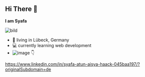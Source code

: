 ## Hi There 👋
**I am Syafa**

![bild](https://images.unsplash.com/photo-1524799744590-dd8442863563?q=80&w=200&auto=format&fit=crop&ixlib=rb-4.0.3&ixid=M3wxMjA3fDB8MHxwaG90by1wYWdlfHx8fGVufDB8fHx8fA%3D%3D)
- 🏡 living in Lübeck, Germany
- 💻 currently learning web development
- ![image](https://github.com/syafahaack/SyafaHaack/assets/170949508/6ef7e037-6431-4c86-9f9e-b7553cf483f9) 
👇

https://www.linkedin.com/in/syafa-atun-aisya-haack-045baa197/?originalSubdomain=de


<!--
**syafahaack/SyafaHaack** is a ✨ _special_ ✨ repository because its `README.md` (this file) appears on your GitHub profile.

Here are some ideas to get you started:

- 🔭 I’m living in Lübeck
- 🌱 I’m currently learning web development

- 😄 Pronouns: ...
- ⚡ Fun fact: ...
-->
